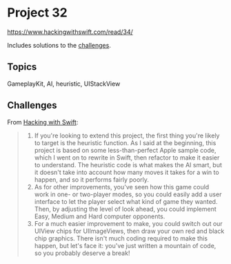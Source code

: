 # Project 32

https://www.hackingwithswift.com/read/34/

Includes solutions to the [challenges](https://www.hackingwithswift.com/read/34/9/wrap-up).

## Topics

GameplayKit, AI, heuristic, UIStackView

## Challenges

From [Hacking with Swift](https://www.hackingwithswift.com/read/31/6/wrap-up):
>1. If you're looking to extend this project, the first thing you're likely to target is the heuristic function. As I said at the beginning, this project is based on some less-than-perfect Apple sample code, which I went on to rewrite in Swift, then refactor to make it easier to understand. The heuristic code is what makes the AI smart, but it doesn't take into account how many moves it takes for a win to happen, and so it performs fairly poorly.
>2. As for other improvements, you've seen how this game could work in one- or two-player modes, so you could easily add a user interface to let the player select what kind of game they wanted. Then, by adjusting the level of look ahead, you could implement Easy, Medium and Hard computer opponents.
>3. For a much easier improvement to make, you could switch out our UIView chips for UIImageViews, then draw your own red and black chip graphics. There isn't much coding required to make this happen, but let's face it: you've just written a mountain of code, so you probably deserve a break!
